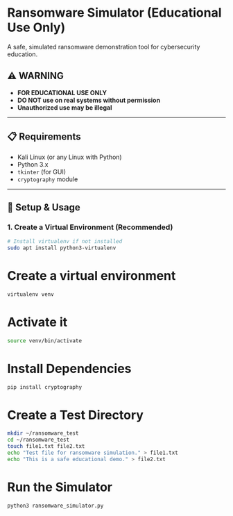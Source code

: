 # Ransomware Simulator (Educational Use Only)

A safe, simulated ransomware demonstration tool for cybersecurity education.

## **⚠️ WARNING**
- **FOR EDUCATIONAL USE ONLY**
- **DO NOT use on real systems without permission**
- **Unauthorized use may be illegal**

---

## **📋 Requirements**
- Kali Linux (or any Linux with Python)
- Python 3.x
- `tkinter` (for GUI)
- `cryptography` module

---

## **🚀 Setup & Usage**

### **1. Create a Virtual Environment (Recommended)**
```bash
# Install virtualenv if not installed
sudo apt install python3-virtualenv
```
# Create a virtual environment
```bash
virtualenv venv
```
# Activate it
```bash
source venv/bin/activate
```
# Install Dependencies
```bash
pip install cryptography
```
# Create a Test Directory
```bash
mkdir ~/ransomware_test
cd ~/ransomware_test
touch file1.txt file2.txt
echo "Test file for ransomware simulation." > file1.txt
echo "This is a safe educational demo." > file2.txt
```
# Run the Simulator
```bash
python3 ransomware_simulator.py
```
